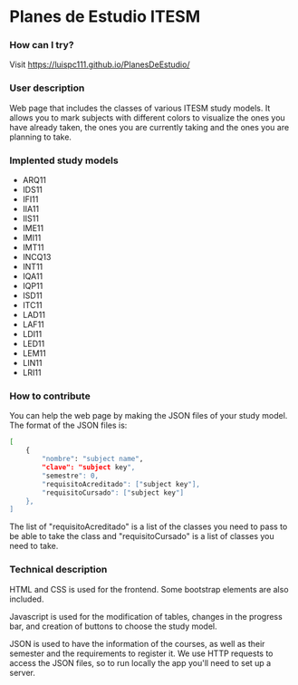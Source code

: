 # Planes de Estudio ITESM

### How can I try?
Visit https://luispc111.github.io/PlanesDeEstudio/

### User description

Web page that includes the classes of various ITESM study models. It allows you to mark subjects with different colors to visualize the ones you have already taken, the ones you are currently taking and the ones you are planning to take.

### Implented study models

- ARQ11
- IDS11
- IFI11
- IIA11
- IIS11
- IME11
- IMI11
- IMT11
- INCQ13
- INT11
- IQA11
- IQP11
- ISD11
- ITC11
- LAD11
- LAF11
- LDI11
- LED11
- LEM11
- LIN11
- LRI11

### How to contribute

You can help the web page by making the JSON files of your study model. The format of the JSON files is:

```bash
[
    {
        "nombre": "subject name",
        "clave": "subject key",
        "semestre": 0,
        "requisitoAcreditado": ["subject key"],
        "requisitoCursado": ["subject key"]
    },
]
```

The list of "requisitoAcreditado" is a list of the classes you need to pass to be able to take the class and "requisitoCursado" is a list of classes you need to take.

### Technical description

HTML and CSS is used for the frontend. Some bootstrap elements are also included. 

Javascript is used for the modification of tables, changes in the progress bar, and creation of buttons to choose the study model.

JSON is used to have the information of the courses, as well as their semester and the requirements to register it. We use HTTP requests to access the JSON files, so to run locally the app you'll need to set up a server.
